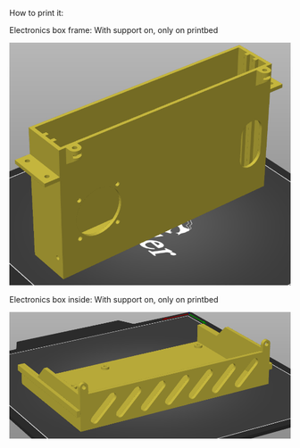 How to print it: 

Electronics box frame: 
With support on, only on printbed

![](https://github.com/wodzir/Easythreed-X1-plus/blob/main/Images/Screenshots/How%20to%20print/Electronics%20box%20frame.PNG)

Electronics box inside: 
With support on, only on printbed

![](https://github.com/wodzir/Easythreed-X1-plus/blob/main/Images/Screenshots/How%20to%20print/Electronics%20box%20inside.PNG)

